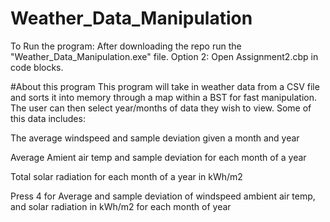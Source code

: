 # Weather_Data_Manipulation
To Run the program:
After downloading the repo run the "Weather_Data_Manipulation.exe" file.
Option 2: Open Assignment2.cbp in code blocks.

#About this program
This program will take in weather data from a CSV file and sorts it into memory through a map within a BST for fast manipulation.
The user can then select year/months of data they wish to view.
Some of this data includes: 

The average windspeed and sample deviation given a month and year

Average Amient air temp and sample deviation for each month of a year

Total solar radiation for each month of a year in kWh/m2

Press 4 for Average and sample deviation of windspeed ambient air temp, and solar radiation in kWh/m2 for each month of year

